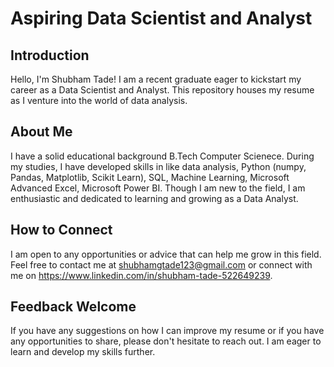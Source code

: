 
# Aspiring Data Scientist and Analyst

## Introduction
Hello, I'm Shubham Tade! I am a recent graduate eager to kickstart my career as a Data Scientist and Analyst. This repository houses my resume as I venture into the world of data analysis.

## About Me
I have a solid educational background B.Tech Computer Scienece. During my studies, I have developed skills in like data analysis, Python (numpy, Pandas, Matplotlib, Scikit Learn), SQL, Machine Learning, Microsoft Advanced Excel, Microsoft Power BI. Though I am new to the field, I am enthusiastic and dedicated to learning and growing as a Data Analyst.

## How to Connect
I am open to any opportunities or advice that can help me grow in this field. Feel free to contact me at shubhamgtade123@gmail.com or connect with me on https://www.linkedin.com/in/shubham-tade-522649239.

## Feedback Welcome
If you have any suggestions on how I can improve my resume or if you have any opportunities to share, please don't hesitate to reach out. I am eager to learn and develop my skills further.
